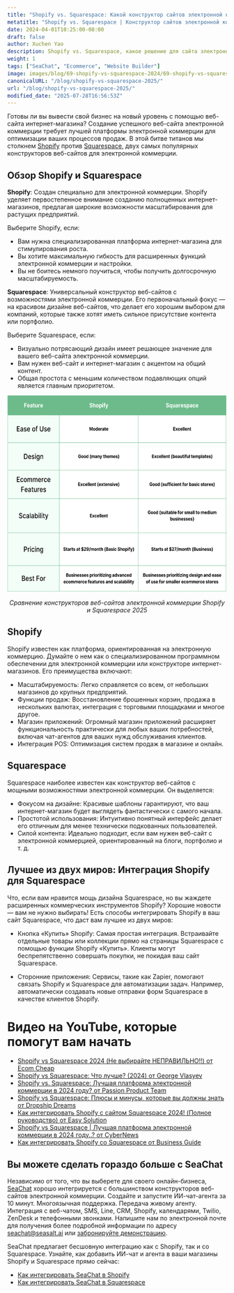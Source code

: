 ```yaml
---
title: "Shopify vs. Squarespace: Какой конструктор сайтов электронной коммерции подходит для вашего бизнеса в 2025 году?"
metatitle: "Shopify vs. Squarespace | Конструктор сайтов электронной коммерции 2025?"
date: 2024-04-01T10:25:00-08:00
draft: false
author: Xuchen Yao
description: Shopify vs. Squarespace, какое решение для сайта электронной коммерции подходит для вас в 2025 году? Наше подробное сравнение разбивает функции, цены, специализацию, интеграции и многое другое.
weight: 1
tags: ["SeaChat", "Ecommerce", "Website Builder"]
image: images/blog/69-shopify-vs-squarespace-2024/69-shopify-vs-squarespace-2024.jpg
canonicalURL: "/blog/shopify-vs-squarespace-2025/"
url: "/blog/shopify-vs-squarespace-2025/"
modified_date: "2025-07-28T16:56:53Z"
---
```


Готовы ли вы вывести свой бизнес на новый уровень с помощью веб-сайта интернет-магазина? Создание успешного веб-сайта электронной коммерции требует лучшей платформы электронной коммерции для оптимизации ваших процессов продаж. В этой битве титанов мы столкнем [Shopify](https://www.shopify.com/) против [Squarespace](https://www.squarespace.com/), двух самых популярных конструкторов веб-сайтов для электронной коммерции.


## Обзор Shopify и Squarespace

**Shopify**: Создан специально для электронной коммерции. Shopify уделяет первостепенное внимание созданию полноценных интернет-магазинов, предлагая широкие возможности масштабирования для растущих предприятий.

Выберите Shopify, если:

- Вам нужна специализированная платформа интернет-магазина для стимулирования роста.
- Вы хотите максимальную гибкость для расширенных функций электронной коммерции и настройки.
- Вы не боитесь немного поучиться, чтобы получить долгосрочную масштабируемость.


**Squarespace**: Универсальный конструктор веб-сайтов с возможностями электронной коммерции. Его первоначальный фокус — на красивом дизайне веб-сайтов, что делает его хорошим выбором для компаний, которые также хотят иметь сильное присутствие контента или портфолио.

Выберите Squarespace, если:

- Визуально потрясающий дизайн имеет решающее значение для вашего веб-сайта электронной коммерции.
- Вам нужен веб-сайт и интернет-магазин с акцентом на общий контент.
- Общая простота с меньшим количеством подавляющих опций является главным приоритетом.

<center>
<img height="450px" src="/images/blog/69-shopify-vs-squarespace-2024/shopify-and-squarespace-ecommerce-website-builder-comparison-2024.png" alt="Сравнение конструкторов веб-сайтов электронной коммерции Shopify и Squarespace 2025"/>

*Сравнение конструкторов веб-сайтов электронной коммерции Shopify и Squarespace 2025*
</center>

## Shopify

Shopify известен как платформа, ориентированная на электронную коммерцию. Думайте о нем как о специализированном программном обеспечении для электронной коммерции или конструкторе интернет-магазинов. Его преимущества включают:

- Масштабируемость: Легко справляется со всем, от небольших магазинов до крупных предприятий.
- Функции продаж: Восстановление брошенных корзин, продажа в нескольких валютах, интеграция с торговыми площадками и многое другое.
- Магазин приложений: Огромный магазин приложений расширяет функциональность практически для любых ваших потребностей, включая чат-агентов для ваших нужд обслуживания клиентов.
- Интеграция POS: Оптимизация систем продаж в магазине и онлайн.


## Squarespace

Squarespace наиболее известен как конструктор веб-сайтов с мощными возможностями электронной коммерции. Он выделяется:

- Фокусом на дизайне: Красивые шаблоны гарантируют, что ваш интернет-магазин будет выглядеть фантастически с самого начала.
- Простотой использования: Интуитивно понятный интерфейс делает его отличным для менее технически подкованных пользователей.
- Силой контента: Идеально подходит, если вам нужен веб-сайт с электронной коммерцией, ориентированный на блоги, портфолио и т. д.

## Лучшее из двух миров: Интеграция Shopify для Squarespace

Что, если вам нравится мощь дизайна Squarespace, но вы жаждете расширенных коммерческих инструментов Shopify? Хорошие новости — вам не нужно выбирать! Есть способы интегрировать Shopify в ваш сайт Squarespace, что даст вам лучшее из двух миров:

- Кнопка «Купить» Shopify: Самая простая интеграция. Встраивайте отдельные товары или коллекции прямо на страницы Squarespace с помощью функции Shopify «Купить». Клиенты могут беспрепятственно совершать покупки, не покидая ваш сайт Squarespace.

- Сторонние приложения: Сервисы, такие как Zapier, помогают связать Shopify и Squarespace для автоматизации задач. Например, автоматически создавать новые отправки форм Squarespace в качестве клиентов Shopify.


# Видео на YouTube, которые помогут вам начать

- [Shopify vs Squarespace 2024 (Не выбирайте НЕПРАВИЛЬНО!!) от Ecom Cheap](https://www.youtube.com/watch?v=nIzkc1Z8jJ0)
- [Shopify vs Squarespace: Что лучше? (2024) от George Vlasyev](https://www.youtube.com/watch?v=9vTXYtDKgU8)
- [Shopify vs. Squarespace: Лучшая платформа электронной коммерции в 2024 году? от Passion Product Team](https://www.youtube.com/watch?v=azOL7LnhUMA)
- [Shopify vs Squarespace: Плюсы и минусы, которые вы должны знать от Dropship Dreams](https://www.youtube.com/watch?v=hNHRkTweik4)
- [Как интегрировать Shopify с сайтом Squarespace 2024! (Полное руководство) от Easy Solution](https://www.youtube.com/watch?v=_zph0ufX6vo)
- [Shopify vs Squarespace | Лучшая платформа электронной коммерции в 2024 году..? от CyberNews](https://www.youtube.com/watch?v=Gn52kaOeObY)
- [Как интегрировать Shopify со Squarespace от Business Guide](https://www.youtube.com/watch?v=qSWfTHRtJGI)

## Вы можете сделать гораздо больше с SeaChat

Независимо от того, что вы выберете для своего онлайн-бизнеса, [SeaChat](https://chat.seasalt.ai/?utm_source=blog) хорошо интегрируется с большинством конструкторов веб-сайтов электронной коммерции. Создайте и запустите ИИ-чат-агента за 10 минут. Многоязычная поддержка. Передача живому агенту. Интеграция с веб-чатом, SMS, Line, CRM, Shopify, календарями, Twilio, ZenDesk и телефонными звонками. Напишите нам по электронной почте для получения более подробной информации по адресу [seachat@seasalt.ai](mailto:seameet@seasalt.ai) или [забронируйте демонстрацию](https://meetings.hubspot.com/seasalt-ai/seasalt-meeting).

SeaChat предлагает бесшовную интеграцию как с Shopify, так и со Squarespace. Узнайте, как добавить ИИ-чат и агента в ваши магазины Shopify и Squarespace прямо сейчас:

- [Как интегрировать SeaChat в Shopify](https://wiki.seasalt.ai/seachat/seachat-manual/05-integrations/02-seachat-shopify-integration/)
- [Как интегрировать SeaChat в Squarespace](https://wiki.seasalt.ai/seachat/seachat-manual/05-integrations/03-seachat-squarespace-integration/)
